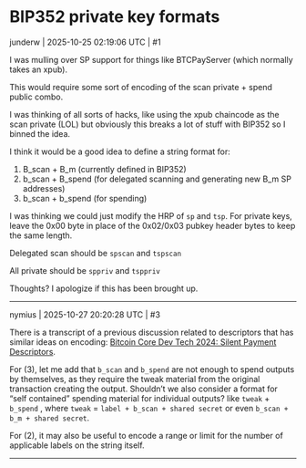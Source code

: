 # BIP352 private key formats

junderw | 2025-10-25 02:19:06 UTC | #1

I was mulling over SP support for things like BTCPayServer (which normally takes an xpub).

This would require some sort of encoding of the scan private + spend public combo.

I was thinking of all sorts of hacks, like using the xpub chaincode as the scan private (LOL) but obviously this breaks a lot of stuff with BIP352 so I binned the idea.

I think it would be a good idea to define a string format for:

1. B_scan + B_m (currently defined in BIP352)
2. b_scan + B_spend (for delegated scanning and generating new B_m SP addresses)
3. b_scan + b_spend (for spending)

I was thinking we could just modify the HRP of `sp` and `tsp`. For private keys, leave the 0x00 byte in place of the 0x02/0x03 pubkey header bytes to keep the same length.

Delegated scan should be `spscan` and `tspscan`

All private should be `sppriv` and `tsppriv`

Thoughts? I apologize if this has been brought up.

-------------------------

nymius | 2025-10-27 20:20:28 UTC | #3

There is a transcript of a previous discussion related to descriptors that has similar ideas on encoding: [Bitcoin Core Dev Tech 2024: Silent Payment Descriptors](https://btctranscripts.com/bitcoin-core-dev-tech/2024-04/silent-payment-descriptors).

For (3), let me add that `b_scan` and `b_spend` are not enough to spend outputs by themselves, as they require the tweak material from the original transaction creating the output. Shouldn’t we also consider a format for “self contained” spending material for individual outputs? like `tweak` + `b_spend` , where `tweak` = `label + b_scan + shared secret` or even `b_scan + b_m + shared secret`.

For (2), it may also be useful to encode a range or limit for the number of applicable labels on the string itself.

-------------------------


